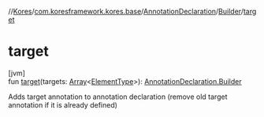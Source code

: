 //[Kores](../../../../index.md)/[com.koresframework.kores.base](../../index.md)/[AnnotationDeclaration](../index.md)/[Builder](index.md)/[target](target.md)

# target

[jvm]\
fun [target](target.md)(targets: [Array](https://kotlinlang.org/api/latest/jvm/stdlib/kotlin/-array/index.html)<[ElementType](https://docs.oracle.com/javase/8/docs/api/java/lang/annotation/ElementType.html)>): [AnnotationDeclaration.Builder](index.md)

Adds target annotation to annotation declaration (remove old target annotation if it is already defined)
